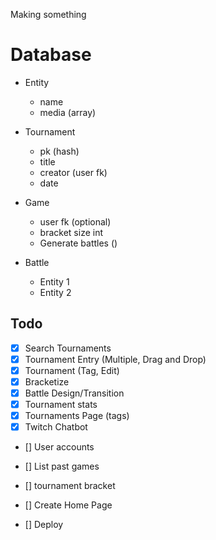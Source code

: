 Making something

# Database
- Entity
    - name
    - media (array)

- Tournament
    - pk (hash)
    - title
    - creator (user fk)
    - date

- Game
    - user fk (optional)
    - bracket size int
    - Generate battles ()

- Battle 
    - Entity 1 
    - Entity 2
    
Todo
-------
- [x] Search Tournaments
- [x] Tournament Entry (Multiple, Drag and Drop)
- [x] Tournament (Tag, Edit)
- [X] Bracketize
- [x] Battle Design/Transition
- [x] Tournament stats
- [x] Tournaments Page (tags)
- [x] Twitch Chatbot

- [] User accounts
- [] List past games

- [] tournament bracket
- [] Create Home Page

- [] Deploy